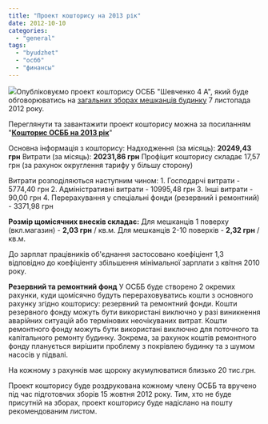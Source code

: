 ```yaml
---
title: "Проект кошторису на 2013 рік"
date: 2012-10-10
categories: 
  - "general"
tags: 
  - "byudzhet"
  - "осбб"
  - "финансы"
---
```


[![](http://shevchenko4a.brovary.org/wp-content/uploads/2012/10/32593.jpg)](http://shevchenko4a.brovary.org/wp-content/uploads/2012/10/32593.jpg)Опубліковуємо проект кошторису ОСББ "Шевченко 4 А", який буде обговорюватись на [загальних зборах мешканців будинку](http://shevchenko4a.brovary.org/sklikannya-zagalnih-zboriv-osbb/ "Скликання загальних зборів ОСББ") 7 листопада 2012 року.

Переглянути та завантажити проект кошторису можна за посиланням "[**Кошторис ОСББ на 2013 рік**](https://docs.google.com/spreadsheet/ccc?key=0AhE2NQlPHqm_dENud241NC1Zejdab3RwUHcyYkloTlE "Кошторис ОСББ")"

Основна інформація з кошторису: Надходження (за місяць): **20249,43 грн** Витрати (за місяць): **20231,86 грн** Профіцит кошторису складає 17,57 грн (за рахунок округлення тарифу у більшу сторону)

Витрати розподіляються наступним чином: <!--more--> 1. Господарчі витрати - 5774,40 грн 2. Адміністративні витрати - 10995,48 грн 3. Інші витрати - 90,00 грн 4. Перерахування у спеціальні фонди (резервний і ремонтний) - 3371,98 грн

**Розмір щомісячних внесків складає:** Для мешканців 1 поверху (вкл.магазин) - **2,03 грн** / кв.м. Для мешканців 2-10 поверхів - **2,32 грн** / кв.м.

До зарплат працівників об'єднання застосовано коефіціент 1,3 відповідно до коефіціенту збільшення мінімальної зарплати з квітня 2010 року.

**Резервний та ремонтний фонд** У ОСББ буде створено 2 окремих рахунки, куди щомісячно будуть перераховуватись кошти з основного рахунку згідно кошторису: резервний та ремонтний фонди. Кошти резервного фонду можуть бути використані виключно у разі виникнення аварійних ситуацій або термінових неочікуваних витрат. Кошти ремонтного фонду можуть бути використані виключно для поточного та капітального ремонту будинку. Зокрема, за рахунок коштів ремонтного фонду планується вирішити проблему з покрівлею будинку та з шумом насосів у підвалі.

На кожному з рахунків має щороку акумулюватися близько 20 тис.грн.

Проект кошторису буде роздрукована кожному члену ОСББ та вручено під час підготовчих зборів 15 жовтня 2012 року. Тим, хто не буде присутній на зборах, проект кошторису буде надіслано на пошту рекомендованим листом.
